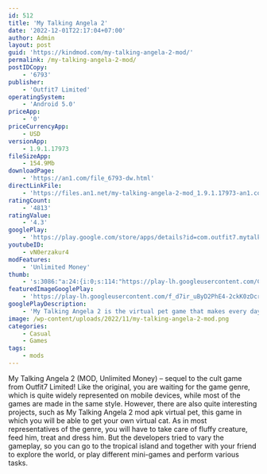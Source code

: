 ```yaml
---
id: 512
title: 'My Talking Angela 2'
date: '2022-12-01T22:17:04+07:00'
author: Admin
layout: post
guid: 'https://kindmod.com/my-talking-angela-2-mod/'
permalink: /my-talking-angela-2-mod/
postIDCopy:
    - '6793'
publisher:
    - 'Outfit7 Limited'
operatingSystem:
    - 'Android 5.0'
priceApp:
    - '0'
priceCurrencyApp:
    - USD
versionApp:
    - 1.9.1.17973
fileSizeApp:
    - 154.9Mb
downloadPage:
    - 'https://an1.com/file_6793-dw.html'
directLinkFile:
    - 'https://files.an1.net/my-talking-angela-2-mod_1.9.1.17973-an1.com.apk'
ratingCount:
    - '4813'
ratingValue:
    - '4.3'
googlePlay:
    - 'https://play.google.com/store/apps/details?id=com.outfit7.mytalkingangela2'
youtubeID:
    - vN0erzakur4
modFeatures:
    - 'Unlimited Money'
thumb:
    - 's:3086:"a:24:{i:0;s:114:"https://play-lh.googleusercontent.com/CsGCd1s7KTX7MitwQ1Emq5SWqSVFVM4aLLJBIikWrbwOTx8T_8RnqepKXQ9MaF31Gg=w526-h296";i:1;s:114:"https://play-lh.googleusercontent.com/LpxzamYSC0J3RdrMOktWz1NBTxz9UpQtRIQVg1BLeiI3SYVMOOT2ck9m29jXp_doqA=w526-h296";i:2;s:115:"https://play-lh.googleusercontent.com/czXUXKY2L5BPylha2pqfV1WhHFG83gaqFeSllx2hQ8BFOVrOI7gTsQLViYX0xU_Vj-w=w526-h296";i:3;s:114:"https://play-lh.googleusercontent.com/_h1P7wuK2nl8jQBXwaErd4z-jQRxEL2b_AZixaN0cJIXvUhtgL-xAYfaOsv16B_TdA=w526-h296";i:4;s:114:"https://play-lh.googleusercontent.com/PPZ2YY5Bd0RuHeBya5UY9BZ-AJ7cjUHIp-h1btgc-rutM0cpXpb4aJQb4dTNz8-7HQ=w526-h296";i:5;s:115:"https://play-lh.googleusercontent.com/GeoOAYbkABgpzAIEfvKJg4Y0PCquq4m5dn7vgQmGihwYM51EqdQjFMYfb5fowcsHfyw=w526-h296";i:6;s:114:"https://play-lh.googleusercontent.com/R2aC78LXKWW32X-wEhsKD3Ky9jpw1APubfpxMJNiFg6oEo-R7wHoWbRuGQEq-721kw=w526-h296";i:7;s:115:"https://play-lh.googleusercontent.com/pgO8Bos5vCaemEZW87Bqo-NVh6zRtUmPbHb14lNNvWPbKA9bch9wm9Qbrya8kvFREok=w526-h296";i:8;s:116:"https://play-lh.googleusercontent.com/CfYpb8Y3hFP8tmyP4pGvvH76M3IFsos9EMueEZLBxUldR80wHTGY1XzhPRWZIhBHZjAs=w526-h296";i:9;s:114:"https://play-lh.googleusercontent.com/FptuiB9ibgDOFSsVtudW_r684p2yJFQGM0rq3FCNrPZBy2CgRqg6wPq66AB2_sk0Bg=w526-h296";i:10;s:115:"https://play-lh.googleusercontent.com/55y3q_Hbs13tXo0U2b5tQLfp3wWlaN8Jwhgh5biLUj-_Z-MLJB8rjFKJSIJYRSGurRA=w526-h296";i:11;s:115:"https://play-lh.googleusercontent.com/5Ox0TUd2M6lUY7zGA6DXQqRaHQ3Sl0YkNYQ5bp_GSWBTdMLIamZTHHC3gA56OdbRsNc=w526-h296";i:12;s:115:"https://play-lh.googleusercontent.com/8DqF6W-488vPKTJKjRoUYjU4x0ZGyDL1490M5xkWZxYonLymRp_e03AzIhuRKK7Se_Y=w526-h296";i:13;s:115:"https://play-lh.googleusercontent.com/2Ju4uqHu6_fPS-SXIBqYqNC-zyS4gkh5R52skyKp1LRW73Kt7KNf5IC39xFV61m0NqA=w526-h296";i:14;s:115:"https://play-lh.googleusercontent.com/Ksnygs7ro20s7cjqrqLsrSG9WMFh4RCMB-evgCAtVmrpmu_rgEji06zZvdhRYYT0p9o=w526-h296";i:15;s:115:"https://play-lh.googleusercontent.com/758FS61slAhqts4vXELy45ZMa2XQmhJPR86GMabzj3UkQq0yRagBAk_XXxBNDvl5DII=w526-h296";i:16;s:115:"https://play-lh.googleusercontent.com/LmD4H-I2YJUMECkxvtxmLQKy_v4BYgbPtA-iuf_zsl1hHo9HqWaFUpkeJrgfckC7yYA=w526-h296";i:17;s:115:"https://play-lh.googleusercontent.com/rOT26DEIxeEbiKylLtpI9fTk1mqBeApb8ghNk_OErnaxbx2JOD011oTVQA-wmrmaCAs=w526-h296";i:18;s:115:"https://play-lh.googleusercontent.com/8RYo_UUKL2Nf69apaavUGTmqK2D6LlGm7bDkhxzKeikB4q1xPtj8hctE6CJ7Jdbb2ms=w526-h296";i:19;s:115:"https://play-lh.googleusercontent.com/Yp7O5cOMNjSPMOcDZcDBs3HgX4HcjU1EqpuUOScedT8UAqvDQ95TF2GqwdL856kVyOA=w526-h296";i:20;s:114:"https://play-lh.googleusercontent.com/clbwSc7ZfLe8c4-AGLF67y6q4T1YP--gV9cHv1CycbE271Iwx5pxuvGLSjgIrVue-g=w526-h296";i:21;s:114:"https://play-lh.googleusercontent.com/gPRscnx_JRqj7Bn7KP3RVpdZgv0LXdWUsntxJOq5WJiVnLK08TLLvmRuxFi0pCBKoA=w526-h296";i:22;s:115:"https://play-lh.googleusercontent.com/o2bjDCubEHAOn_f4m2Ej3aJgwT5V472fWr_b9PvXbqzIQm3ruI7wQ0Cf1GbgCfbdUNU=w526-h296";i:23;s:115:"https://play-lh.googleusercontent.com/s9UaBffjYcynIxDPRJX5cAhcOuHAbcwtDCJHxvyk9WBBvWL07_1zZAJTZh6oIwIYnDo=w526-h296";}";'
featuredImageGooglePlay:
    - 'https://play-lh.googleusercontent.com/f_d7ir_uByD2PhE4-2ckK0zDcrkEgeu9S8AU5RS7oWCrHWxAxmPUIUcuiId0PVFlOvE'
googlePlayDescription:
    - 'My Talking Angela 2 is the virtual pet game that makes every day more stylish and fun. Players help this fashionable cat stay busy in her big-city home.- Awesome hair, makeup and fashion choices.- Epic activities, like dancing, baking, and martial arts.'
image: /wp-content/uploads/2022/11/my-talking-angela-2-mod.png
categories:
    - Casual
    - Games
tags:
    - mods
---
```


My Talking Angela 2 (MOD, Unlimited Money) – sequel to the cult game from Outfit7 Limited! Like the original, you are waiting for the game genre, which is quite widely represented on mobile devices, while most of the games are made in the same style. However, there are also quite interesting projects, such as My Talking Angela 2 mod apk virtual pet, this game in which you will be able to get your own virtual cat. As in most representatives of the genre, you will have to take care of fluffy creature, feed him, treat and dress him. But the developers tried to vary the gameplay, so you can go to the tropical island and together with your friend to explore the world, or play different mini-games and perform various tasks.